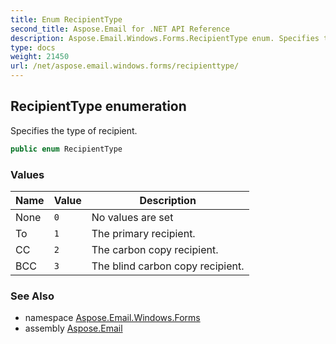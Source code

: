 ```yaml
---
title: Enum RecipientType
second_title: Aspose.Email for .NET API Reference
description: Aspose.Email.Windows.Forms.RecipientType enum. Specifies the type of recipient
type: docs
weight: 21450
url: /net/aspose.email.windows.forms/recipienttype/
---
```

## RecipientType enumeration

Specifies the type of recipient.

```csharp
public enum RecipientType
```

### Values

| Name | Value | Description |
| --- | --- | --- |
| None | `0` | No values are set |
| To | `1` | The primary recipient. |
| CC | `2` | The carbon copy recipient. |
| BCC | `3` | The blind carbon copy recipient. |

### See Also

* namespace [Aspose.Email.Windows.Forms](../../aspose.email.windows.forms/)
* assembly [Aspose.Email](../../)


